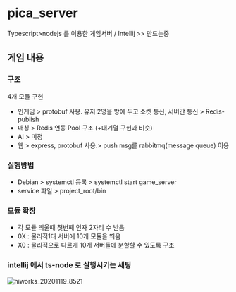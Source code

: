 # pica_server
Typescript>nodejs 를 이용한 게임서버 / Intellij >> 만드는중

## 게임 내용


### 구조
4개 모듈 구현
- 인게임 > protobuf 사용. 유저 2명을 방에 두고 소켓 통신, 서버간 통신 > Redis-publish
- 매칭 > Redis 연동 Pool 구조 (+대기열 구현과 비슷)
- AI > 미정
- 웹 > express, protobuf 사용.> push msg를 rabbitmq(message queue) 이용


### 실행방법
 - Debian > systemctl 등록 > systemctl start game_server
 - service 파일 > project_root/bin
 
### 모듈 확장
 - 각 모듈 띄울때 첫번째 인자 2자리 수 받음 
 - 0X : 물리적1대 서버에 10개 모듈을 띄움 
 - X0 : 물리적으로 다르게 10개 서버들에 분할할 수 있도록 구조
 
### intellij 에서 ts-node 로 실행시키는 세팅
![hiworks_20201119_8521](https://user-images.githubusercontent.com/3241893/99648225-21797100-2a96-11eb-9f83-915f420e5b79.png)

